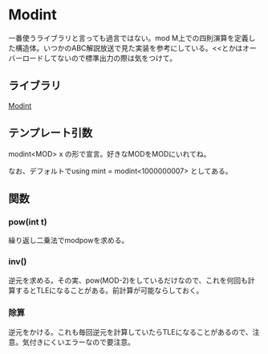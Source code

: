# Modint  

一番使うライブラリと言っても過言ではない。mod M上での四則演算を定義した構造体。いつかのABC解説放送で見た実装を参考にしている。<<とかはオーバーロードしてないので標準出力の際は気をつけて。  

## ライブラリ  
[Modint](https://github.com/kk-katayama/com_pro/blob/master/Numerical/Mod/Modint/lib/Modint.cpp)  

## テンプレート引数  
modint\<MOD\> x の形で宣言。好きなMODをMODにいれてね。  

なお、デフォルトでusing mint = modint<1000000007> としてある。

## 関数  
### pow(int t)  
繰り返し二乗法でmodpowを求める。　　

### inv()  
逆元を求める。その実、pow(MOD-2)をしているだけなので、これを何回も計算するとTLEになることがある。前計算が可能ならしておく。  

### 除算  
逆元をかける。これも毎回逆元を計算していたらTLEになることがあるので、注意。気付きにくいエラーなので要注意。  
